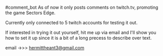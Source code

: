 #comment_bot
As of now it only posts comments on twitch.tv, promoting the game Sectors Edge.

Currently only connected to 5 twitch accounts for testing it out. 

If interested in trying it out yourself, hit me up via email and I'll show you how to set it up since it is a bit of a long precess to describe over text. 

email ->>> hermittheant3@gmail.com
